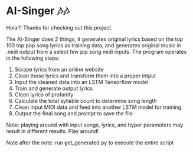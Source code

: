 # AI-Singer 🎶🎶

Hola!!! Thanks for checking out this project. 

The AI-Singer does 2 things, it generates original lyrics based on the top 100 top pop song lyrics as training data, and generates original music in .midi output from a select few pip song midi inputs.
The program operates in the following steps:
1. Scrape lyrics from an online website
2. Clean those lyrics and transform them into a proper intput
3. Input the cleaned data into an LSTM Tensorflow model
4. Train and generate output lyrics
5. Clean lyrics of profanity
6. Calculate the total syllable count to determine song length
7. Clean input MIDI data and feed into another LSTM model for training
8. Output the final song and prompt to save the file


Note: playing around with input songs, lyrics, and hyper parameters may result in different results. Play around!

Note after the note: run get_generated.py to execute the entire script

